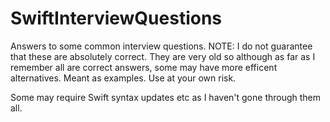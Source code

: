# SwiftInterviewQuestions

Answers to some common interview questions. NOTE: I do not guarantee that these are absolutely correct. They are very old so although as far as I remember all are correct answers, some may have more efficent alternatives. Meant as examples. Use at your own risk.

Some may require Swift syntax updates etc as I haven't gone through them all. 
